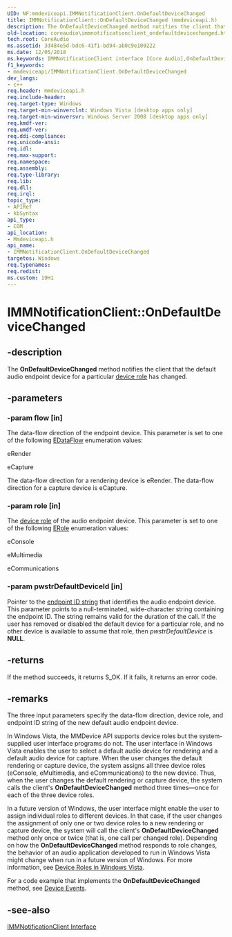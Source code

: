 ```yaml
---
UID: NF:mmdeviceapi.IMMNotificationClient.OnDefaultDeviceChanged
title: IMMNotificationClient::OnDefaultDeviceChanged (mmdeviceapi.h)
description: The OnDefaultDeviceChanged method notifies the client that the default audio endpoint device for a particular device role has changed.
old-location: coreaudio\immnotificationclient_ondefaultdevicechanged.htm
tech.root: CoreAudio
ms.assetid: 3d484e5d-bdc6-41f1-bd94-ab0c9e109222
ms.date: 12/05/2018
ms.keywords: IMMNotificationClient interface [Core Audio],OnDefaultDeviceChanged method, IMMNotificationClient.OnDefaultDeviceChanged, IMMNotificationClient::OnDefaultDeviceChanged, IMMNotificationClientOnDefaultDeviceChanged, OnDefaultDeviceChanged, OnDefaultDeviceChanged method [Core Audio], OnDefaultDeviceChanged method [Core Audio],IMMNotificationClient interface, coreaudio.immnotificationclient_ondefaultdevicechanged, mmdeviceapi/IMMNotificationClient::OnDefaultDeviceChanged
f1_keywords:
- mmdeviceapi/IMMNotificationClient.OnDefaultDeviceChanged
dev_langs:
- c++
req.header: mmdeviceapi.h
req.include-header: 
req.target-type: Windows
req.target-min-winverclnt: Windows Vista [desktop apps only]
req.target-min-winversvr: Windows Server 2008 [desktop apps only]
req.kmdf-ver: 
req.umdf-ver: 
req.ddi-compliance: 
req.unicode-ansi: 
req.idl: 
req.max-support: 
req.namespace: 
req.assembly: 
req.type-library: 
req.lib: 
req.dll: 
req.irql: 
topic_type:
- APIRef
- kbSyntax
api_type:
- COM
api_location:
- Mmdeviceapi.h
api_name:
- IMMNotificationClient.OnDefaultDeviceChanged
targetos: Windows
req.typenames: 
req.redist: 
ms.custom: 19H1
---
```


# IMMNotificationClient::OnDefaultDeviceChanged


## -description



The <b>OnDefaultDeviceChanged</b> method notifies the client that the default audio endpoint device for a particular <a href="https://docs.microsoft.com/windows/desktop/CoreAudio/device-roles">device role</a> has changed.




## -parameters




### -param flow [in]

The data-flow direction of the endpoint device. This parameter is set to one of the following <a href="https://docs.microsoft.com/windows/win32/api/mmdeviceapi/ne-mmdeviceapi-edataflow">EDataFlow</a> enumeration values:

eRender

eCapture

The data-flow direction for a rendering device is eRender. The data-flow direction for a capture device is eCapture.


### -param role [in]

The <a href="https://docs.microsoft.com/windows/win32/api/mmdeviceapi/ne-mmdeviceapi-erole">device role</a> of the audio endpoint device. This parameter is set to one of the following <a href="https://docs.microsoft.com/windows/win32/api/mmdeviceapi/ne-mmdeviceapi-erole">ERole</a> enumeration values:

eConsole

eMultimedia

eCommunications


### -param pwstrDefaultDeviceId [in]

Pointer to the <a href="https://docs.microsoft.com/windows/desktop/CoreAudio/endpoint-id-strings">endpoint ID string</a> that identifies the audio endpoint device. This parameter points to a null-terminated, wide-character string containing the endpoint ID. The string remains valid for the duration of the call. If the user has removed or disabled the default device for a particular role, and no other device is available to assume that role, then <i>pwstrDefaultDevice</i> is <b>NULL</b>.


## -returns



If the method succeeds, it returns S_OK. If it fails, it returns an error code.




## -remarks



The three input parameters specify the data-flow direction, device role, and endpoint ID string of the new default audio endpoint device.

In Windows Vista, the MMDevice API supports device roles but the system-supplied user interface programs do not. The user interface in Windows Vista enables the user to select a default audio device for rendering and a default audio device for capture. When the user changes the default rendering or capture device, the system assigns all three device roles (eConsole, eMultimedia, and eCommunications) to the new device. Thus, when the user changes the default rendering or capture device, the system calls the client's <b>OnDefaultDeviceChanged</b> method three times—once for each of the three device roles.

In a future version of Windows, the user interface might enable the user to assign individual roles to different devices. In that case, if the user changes the assignment of only one or two device roles to a new rendering or capture device, the system will call the client's <b>OnDefaultDeviceChanged</b> method only once or twice (that is, one call per changed role). Depending on how the <b>OnDefaultDeviceChanged</b> method responds to role changes, the behavior of an audio application developed to run in Windows Vista might change when run in a future version of Windows. For more information, see <a href="https://docs.microsoft.com/windows/desktop/CoreAudio/device-roles-in-windows-vista">Device Roles in Windows Vista</a>.

For a code example that implements the <b>OnDefaultDeviceChanged</b> method, see <a href="https://docs.microsoft.com/windows/desktop/CoreAudio/device-events">Device Events</a>.




## -see-also




<a href="https://docs.microsoft.com/windows/desktop/api/mmdeviceapi/nn-mmdeviceapi-immnotificationclient">IMMNotificationClient Interface</a>
 

 


